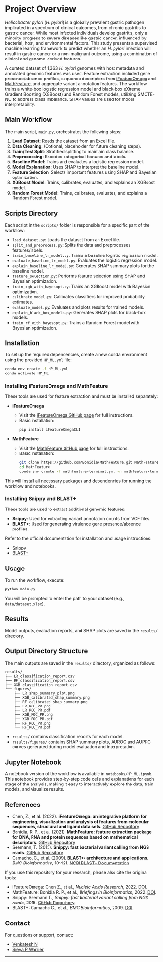 # Project Overview

*Helicobacter pylori* (*H. pylori*) is a globally prevalent gastric pathogen implicated in a spectrum of clinical outcomes, from chronic gastritis to gastric cancer. While most infected individuals develop gastritis, only a minority progress to severe diseases like gastric cancer, influenced by bacterial, host, and environmental factors. This study presents a supervised machine learning framework to predict whether an *H. pylori* infection will result in gastric cancer or a non-malignant outcome, using a combination of clinical and genome-derived features.

A curated dataset of 1,363 *H. pylori* genomes with host metadata and annotated genomic features was used. Feature extraction included gene presence/absence profiles, sequence descriptors from [iFeatureOmega](https://github.com/Superzchen/iFeatureOmega-CLI) and [MathFeature](https://github.com/Bonidia/MathFeature), and aggregate variant annotation features. The workflow trains a white-box logistic regression model and black-box eXtreme Gradient Boosting (XGBoost) and Random Forest models, utilizing SMOTE-NC to address class imbalance. SHAP values are used for model interpretability.

## Main Workflow

The main script, `main.py`, orchestrates the following steps:

1. **Load Dataset**: Reads the dataset from an Excel file.
2. **Data Cleaning**: (Optional, placeholder for future cleaning steps).
3. **Train/Test Split**: Stratified splitting to maintain class balance.
4. **Preprocessing**: Encodes categorical features and labels.
5. **Baseline Model**: Trains and evaluates a logistic regression model.
6. **Model Explanation**: Uses SHAP to interpret the baseline model.
7. **Feature Selection**: Selects important features using SHAP and Bayesian optimization.
8. **XGBoost Model**: Trains, calibrates, evaluates, and explains an XGBoost model.
9. **Random Forest Model**: Trains, calibrates, evaluates, and explains a Random Forest model.

## Scripts Directory

Each script in the `scripts/` folder is responsible for a specific part of the workflow:

- `load_dataset.py`: Loads the dataset from an Excel file.
- `split_and_preprocess.py`: Splits the data and preprocesses features/labels.
- `train_baseline_lr_model.py`: Trains a baseline logistic regression model.
- `evaluate_baseline_lr_model.py`: Evaluates the logistic regression model.
- `explain_baseline_lr_model.py`: Generates SHAP summary plots for the baseline model.
- `feature_selection.py`: Performs feature selection using SHAP and Bayesian optimization.
- `train_xgb_with_bayesopt.py`: Trains an XGBoost model with Bayesian optimization.
- `calibrate_model.py`: Calibrates classifiers for improved probability estimates.
- `evaluate_model.py`: Evaluates and plots results for trained models.
- `explain_black_box_models.py`: Generates SHAP plots for black-box models.
- `train_rf_with_bayesopt.py`: Trains a Random Forest model with Bayesian optimization.

## Installation

To set up the required dependencies, create a new conda environment using the provided `HP_ML.yml` file:

```bash
conda env create -f HP_ML.yml
conda activate HP_ML
```

### Installing iFeatureOmega and MathFeature

These tools are used for feature extraction and must be installed separately:

- **iFeatureOmega**
  - Visit the [iFeatureOmega GitHub page](https://github.com/Superzchen/iFeatureOmega-CLI) for full instructions.
  - Basic installation:
    ```bash
    pip install iFeatureOmegaCLI
    ```

- **MathFeature**
  - Visit the [MathFeature GitHub page](https://github.com/Bonidia/MathFeature) for full instructions.
  - Basic installation:
    ```bash
    git clone https://github.com/Bonidia/MathFeature.git MathFeature
    cd MathFeature 
    conda env create -f mathfeature-terminal.yml -n mathfeature-terminal
    ```

This will install all necessary packages and dependencies for running the workflow and notebooks.

### Installing Snippy and BLAST+
These tools are used to extract additional genomic features:

- **Snippy**: Used for extracting variant annotation counts from VCF files.
- **BLAST+**: Used for generating virulence gene presence/absence profiles.

Refer to the official documentation for installation and usage instructions:

- [Snippy](https://github.com/tseemann/snippy)
- [BLAST+](https://blast.ncbi.nlm.nih.gov/doc/blast-help/downloadblastdata.html#blast-executables) 

## Usage

To run the workflow, execute:

```bash
python main.py
```

You will be prompted to enter the path to your dataset (e.g., `data/dataset.xlsx`).

## Results

Model outputs, evaluation reports, and SHAP plots are saved in the `results/` directory.

## Output Directory Structure

The main outputs are saved in the `results/` directory, organized as follows:

```
results/
├── LR_classification_report.csv
├── RF_classification_report.csv
├── XGB_classification_report.csv
└── figures/
    ├── LR_shap_summary_plot.png
    ├── XGB_calibrated_shap_summary.png
    ├── RF_calibrated_shap_summary.png
    ├── LR_ROC_PR.png
    ├── LR_ROC_PR.pdf
    ├── XGB_ROC_PR.png
    ├── XGB_ROC_PR.pdf
    ├── RF_ROC_PR.png
    └── RF_ROC_PR.pdf
```

- `results/` contains classification reports for each model.
- `results/figures/` contains SHAP summary plots, AUROC and AUPRC curves generated during model evaluation and interpretation.

## Jupyter Notebook

A notebook version of the workflow is available in `notebooks/HP_ML.ipynb`. This notebook provides step-by-step code cells and explanations for each stage of the analysis, making it easy to interactively explore the data, train models, and visualize results.

## References

- Chen, Z., et al. (2022). **iFeatureOmega: an integrative platform for engineering, visualization and analysis of features from molecular sequences, structural and ligand data sets**. [GitHub Repository](https://github.com/Superzchen/iFeatureOmega-CLI)
- Bonidia, R. P., et al. (2021). **MathFeature: feature extraction package for DNA, RNA and protein sequences based on mathematical descriptors**. [GitHub Repository](https://github.com/Bonidia/MathFeature)
- Seemann, T. (2015). **Snippy: fast bacterial variant calling from NGS reads**. [GitHub Repository](https://github.com/tseemann/snippy)
- Camacho, C., et al. (2009). **BLAST+: architecture and applications**. *BMC Bioinformatics*, 10:421. [NCBI BLAST+ Documentation](https://blast.ncbi.nlm.nih.gov/Blast.cgi?PAGE_TYPE=BlastDocs)

If you use this repository for your research, please also cite the original tools:

- iFeatureOmega: Chen Z., et al., *Nucleic Acids Research*, 2022. [DOI](https://doi.org/10.1093/nar/gkac351).
- MathFeature: Bonidia R. P., et al., *Briefings in Bioinformatics*, 2022. [DOI](https://doi.org/10.1093/bib/bbab434).
- Snippy: Seemann T., *Snippy: fast bacterial variant calling from NGS reads*, 2015. [GitHub Repository](https://github.com/tseemann/snippy).
- BLAST+: Camacho C., et al., *BMC Bioinformatics*, 2009. [DOI](https://doi.org/10.1186/1471-2105-10-421).
## Contact

For questions or support, contact:  
- [Venkatesh N](mailto:venkateshn51099@gmail.com)
- [Sreya P Warrier](mailto:sreyapw@gmail.com)

---

